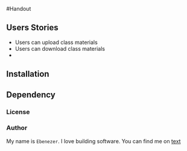 #Handout 

## Users Stories
- Users can upload class materials
- Users can download class materials
-

## Installation

## Dependency

### License

### Author

My name is `Ebenezer`. I love building software. 
You can find me on [text]("url")


